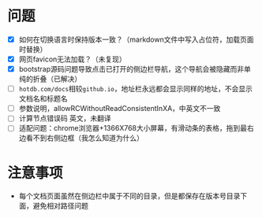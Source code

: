 # 问题

* [X] 如何在切换语言时保持版本一致？（markdown文件中写入占位符，加载页面时替换）
* [X] 网页favicon无法加载？（未复现）
* [X] bootstrap源码问题导致点击已打开的侧边栏导航，这个导航会被隐藏而非单纯的折叠（已解决）
* [ ] `hotdb.com/docs`相较`github.io`，地址栏永远都会显示同样的地址，不会显示文档名和标题名
* [ ] 参数说明，allowRCWithoutReadConsistentInXA，中英文不一致
* [ ] 计算节点错误码 英文，未翻译
* [ ] 适配问题：chrome浏览器+1366X768大小屏幕，有滑动条的表格，拖到最右边看不到右侧边框（我怎么知道为什么）

# 注意事项

* 每个文档页面虽然在侧边栏中属于不同的目录，但是都保存在版本号目录下面，避免相对路径问题